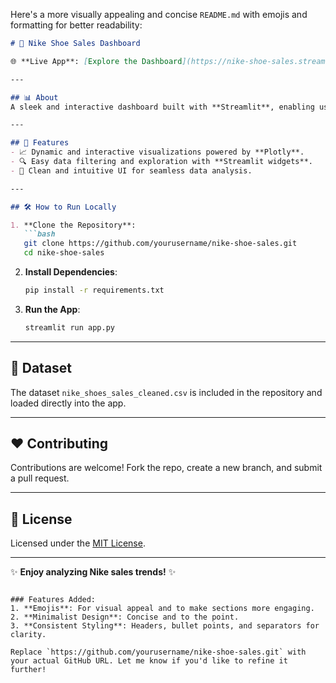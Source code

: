 Here's a more visually appealing and concise `README.md` with emojis and formatting for better readability:

```markdown
# 🎉 Nike Shoe Sales Dashboard

🌐 **Live App**: [Explore the Dashboard](https://nike-shoe-sales.streamlit.app/)

---

## 📊 About
A sleek and interactive dashboard built with **Streamlit**, enabling users to analyze and visualize Nike shoe sales data effortlessly.

---

## 🚀 Features
- 📈 Dynamic and interactive visualizations powered by **Plotly**.
- 🔍 Easy data filtering and exploration with **Streamlit widgets**.
- 🎨 Clean and intuitive UI for seamless data analysis.

---

## 🛠️ How to Run Locally

1. **Clone the Repository**:
   ```bash
   git clone https://github.com/yourusername/nike-shoe-sales.git
   cd nike-shoe-sales
   ```

2. **Install Dependencies**:
   ```bash
   pip install -r requirements.txt
   ```

3. **Run the App**:
   ```bash
   streamlit run app.py
   ```

---

## 📂 Dataset
The dataset `nike_shoes_sales_cleaned.csv` is included in the repository and loaded directly into the app.

---

## ❤️ Contributing
Contributions are welcome! Fork the repo, create a new branch, and submit a pull request.

---

## 📜 License
Licensed under the [MIT License](LICENSE).

---

✨ **Enjoy analyzing Nike sales trends!** ✨
```

### Features Added:
1. **Emojis**: For visual appeal and to make sections more engaging.
2. **Minimalist Design**: Concise and to the point.
3. **Consistent Styling**: Headers, bullet points, and separators for clarity.

Replace `https://github.com/yourusername/nike-shoe-sales.git` with your actual GitHub URL. Let me know if you'd like to refine it further!

